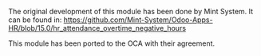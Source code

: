The original development of this module has been done by Mint System.
It can be found in: https://github.com/Mint-System/Odoo-Apps-HR/blob/15.0/hr_attendance_overtime_negative_hours

This module has been ported to the OCA with their agreement.
